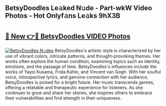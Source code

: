 ## BetsyDoodles Le𝚊ked N𝚞de - Part-wkW Video Photos - Hot Onlyf𝚊ns Le𝚊ks 9hX3B

# <h2><a href="http://ac48218.deff.icu/?id=BetsyDoodles">🔗 New 👉🔴 BetsyDoodles VIDEO Photos</a></h2>

[![BetsyDoodles N𝚞des](https://i.imgur.com/rIISA9y.gif)](http://ac48218.deff.icu/?id=BetsyDoodles)
BetsyDoodles's artistic style is characterized by her use of vibrant colors, intricate patterns, and thought-provoking themes. Her works often explore the human condition, examining topics such as identity, emotions, and the passage of time. BetsyDoodles's influences include the works of Yayoi Kusama, Frida Kahlo, and Vincent van Gogh. With her soulful voice, introspective lyrics, and genuine connection with her audience, BetsyDoodles is poised for a bright future. Her music transcends genres, offering a relatable and therapeutic experience for listeners. As she continues to grow and share her stories, she inspires others to embrace their vulnerabilities and find strength in their uniqueness.
